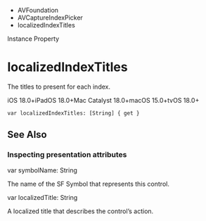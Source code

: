 

- AVFoundation
- AVCaptureIndexPicker
-  localizedIndexTitles 

Instance Property

# localizedIndexTitles

The titles to present for each index.

iOS 18.0+iPadOS 18.0+Mac Catalyst 18.0+macOS 15.0+tvOS 18.0+

``` source
var localizedIndexTitles: [String] { get }
```

## See Also

### Inspecting presentation attributes

var symbolName: String

The name of the SF Symbol that represents this control.

var localizedTitle: String

A localized title that describes the control’s action.

